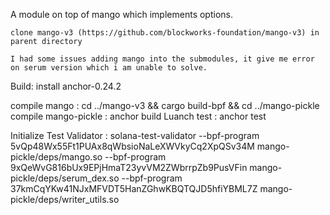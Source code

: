 A module on top of mango which implements options.

```
clone mango-v3 (https://github.com/blockworks-foundation/mango-v3) in parent directory

I had some issues adding mango into the submodules, it give me error on serum version which i am unable to solve.
```

Build:
install anchor-0.24.2

compile mango : cd ../mango-v3 && cargo build-bpf && cd ../mango-pickle
compile mango-pickle : anchor build
Luanch test : anchor test 

Initialize Test Validator : 
solana-test-validator --bpf-program 5vQp48Wx55Ft1PUAx8qWbsioNaLeXWVkyCq2XpQSv34M mango-pickle/deps/mango.so --bpf-program 9xQeWvG816bUx9EPjHmaT23yvVM2ZWbrrpZb9PusVFin mango-pickle/deps/serum_dex.so --bpf-program 37kmCqYKw41NJxMFVDT5HanZGhwKBQTQJD5hfiYBML7Z mango-pickle/deps/writer_utils.so